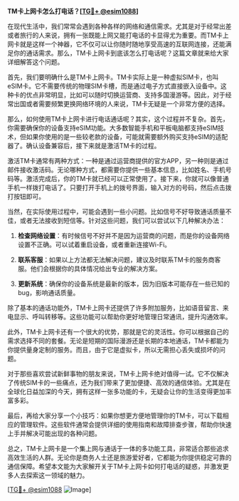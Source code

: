 **TM卡上网卡怎么打电话？[[TG💪+ @esim1088](https://t.me/s/esim1088)]**

在现代生活中，我们常常会遇到各种各样的网络和通信需求。尤其是对于经常出差或者旅行的人来说，拥有一张既能上网又能打电话的卡显得尤为重要。而TM卡上网卡就是这样一个神器，它不仅可以让你随时随地享受高速的互联网连接，还能满足你的通话需求。那么，TM卡上网卡到底该怎么打电话呢？这篇文章就来给大家详细解答这个问题。

首先，我们要明确什么是TM卡上网卡。TM卡实际上是一种虚拟SIM卡，也叫eSIM卡。它不需要传统的物理SIM卡槽，而是通过电子方式直接嵌入设备中。这种卡的优点非常明显，比如可以随时切换运营商、支持多国漫游等。因此，对于经常出国或者需要频繁更换网络环境的人来说，TM卡无疑是一个非常方便的选择。

那么，如何使用TM卡上网卡进行电话通话呢？其实，这个过程并不复杂。首先，你需要确保你的设备支持eSIM功能。大多数智能手机和平板电脑都支持eSIM技术，但如果你使用的是一些较老款的设备，可能就需要额外购买支持eSIM的适配器了。确认设备兼容后，接下来就是激活TM卡的过程。

激活TM卡通常有两种方式：一种是通过运营商提供的官方APP，另一种则是通过邮件接收激活码。无论哪种方式，都需要你提供一些基本信息，比如姓名、手机号码等。激活完成后，你的TM卡就已经可以正常使用了。接下来，你就可以像普通手机一样拨打电话了。只要打开手机上的拨号界面，输入对方的号码，然后点击拨打按钮即可。

当然，在实际使用过程中，可能会遇到一些小问题。比如信号不好导致通话质量不佳，或者无法接收到短信等。针对这些问题，我们可以尝试以下几种解决办法：

1. **检查网络设置**：有时候信号不好并不是因为运营商的问题，而是你的设备网络设置不正确。可以试着重启设备，或者重新连接Wi-Fi。

2. **联系客服**：如果以上方法都无法解决问题，建议及时联系TM卡的服务商客服。他们会根据你的具体情况给出专业的解决方案。

3. **更新系统**：确保你的设备系统是最新的版本，因为旧版本可能存在一些已知的bug，影响通话质量。

除了基本的通话功能外，TM卡上网卡还提供了许多附加服务，比如语音留言、来电显示、呼叫转移等。这些功能可以帮助你更好地管理日常通讯，提升沟通效率。

此外，TM卡上网卡还有一个很大的优势，那就是它的灵活性。你可以根据自己的需求选择不同的套餐。无论是短期的国际漫游还是长期的本地通话，TM卡都能为你提供量身定制的服务。而且，由于它是虚拟卡，所以无需担心丢失或损坏的问题。

对于那些喜欢尝试新鲜事物的朋友来说，TM卡上网卡绝对值得一试。它不仅解决了传统SIM卡的一些痛点，还为我们带来了更加便捷、高效的通信体验。尤其是在全球化日益加深的今天，拥有这样一张多功能的卡，无疑会让你的生活变得更加丰富多彩。

最后，再给大家分享一个小技巧：如果你想更方便地管理你的TM卡，可以下载相应的管理软件。这些软件通常会提供详细的使用指南和故障排查步骤，帮助你快速上手并解决可能出现的各种问题。

总之，TM卡上网卡是一个集上网与通话于一体的多功能工具，非常适合那些追求高效生活的人群。无论你是商务人士还是旅游爱好者，它都能为你提供稳定可靠的通信保障。希望本文能为大家解开关于TM卡上网卡如何打电话的疑惑，并激发更多人去探索这一领域的魅力。

[[TG💪+ @esim1088](https://t.me/s/esim1088) ![Image](https://i.postimg.cc/4NQfJmqS/Snipaste-2025-05-13-00-14-12.png)]